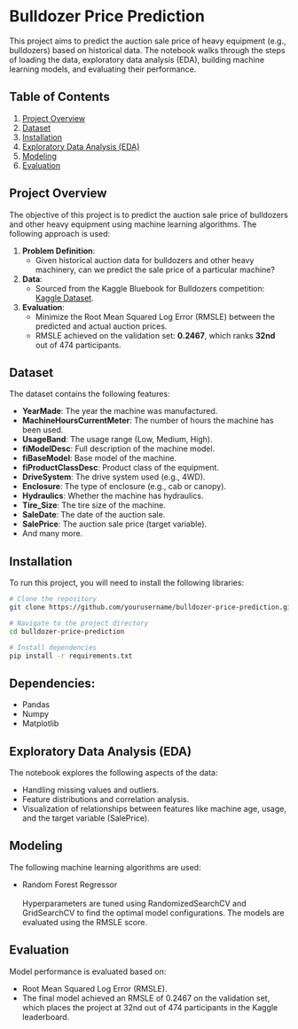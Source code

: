 # Bulldozer Price Prediction
This project aims to predict the auction sale price of heavy equipment (e.g., bulldozers) based on historical data. The notebook walks through the steps of loading the data, exploratory data analysis (EDA), building machine learning models, and evaluating their performance.

## Table of Contents
1. [Project Overview](#project-overview)
2. [Dataset](#dataset)
3. [Installation](#installation)
4. [Exploratory Data Analysis (EDA)](#exploratory-data-analysis-eda)
5. [Modeling](#modeling)
6. [Evaluation](#evaluation)

## Project Overview
The objective of this project is to predict the auction sale price of bulldozers and other heavy equipment using machine learning algorithms. The following approach is used:

1. **Problem Definition**: 
   - Given historical auction data for bulldozers and other heavy machinery, can we predict the sale price of a particular machine?
2. **Data**: 
   - Sourced from the Kaggle Bluebook for Bulldozers competition: [Kaggle Dataset](https://www.kaggle.com/competitions/bluebook-for-bulldozers/data).
3. **Evaluation**: 
   - Minimize the Root Mean Squared Log Error (RMSLE) between the predicted and actual auction prices.
   - RMSLE achieved on the validation set: **0.2467**, which ranks **32nd** out of 474 participants.

## Dataset
The dataset contains the following features:

- **YearMade**: The year the machine was manufactured.
- **MachineHoursCurrentMeter**: The number of hours the machine has been used.
- **UsageBand**: The usage range (Low, Medium, High).
- **fiModelDesc**: Full description of the machine model.
- **fiBaseModel**: Base model of the machine.
- **fiProductClassDesc**: Product class of the equipment.
- **DriveSystem**: The drive system used (e.g., 4WD).
- **Enclosure**: The type of enclosure (e.g., cab or canopy).
- **Hydraulics**: Whether the machine has hydraulics.
- **Tire_Size**: The tire size of the machine.
- **SaleDate**: The date of the auction sale.
- **SalePrice**: The auction sale price (target variable).
- And many more.

## Installation
To run this project, you will need to install the following libraries:

```bash
# Clone the repository
git clone https://github.com/yourusername/bulldozer-price-prediction.git

# Navigate to the project directory
cd bulldozer-price-prediction

# Install dependencies
pip install -r requirements.txt
```

## Dependencies:
- Pandas
- Numpy
- Matplotlib

## Exploratory Data Analysis (EDA)
The notebook explores the following aspects of the data:

- Handling missing values and outliers.
- Feature distributions and correlation analysis.
- Visualization of relationships between features like machine age, usage, and the target variable (SalePrice).

## Modeling
The following machine learning algorithms are used:
- Random Forest Regressor <br/><br/>
Hyperparameters are tuned using RandomizedSearchCV and GridSearchCV to find the optimal model configurations. The models are evaluated using the RMSLE score.

## Evaluation
Model performance is evaluated based on:
- Root Mean Squared Log Error (RMSLE).
- The final model achieved an RMSLE of 0.2467 on the validation set, which places the project at 32nd out of 474 participants in the Kaggle leaderboard.
